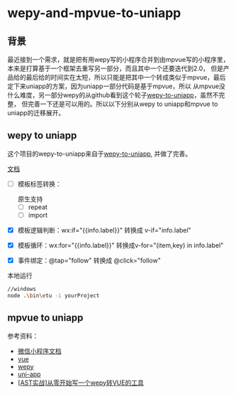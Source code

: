 # wepy-and-mpvue-to-uniapp

## 背景

最近接到一个需求，就是把有用wepy写的小程序合并到由mpvue写的小程序里，本来是打算基于一个框架去重写另一部分，而且其中一个还要迭代到2.0，
但是产品给的最后给的时间实在太短，所以只能是把其中一个转成类似于mpvue，最后定下来uniapp的方案，因为uniapp一部分代码是基于mpvue，所以
从mpvue没什么难度，另一部分wepy的从github看到这个轮子[wepy-to-uniapp](https://github.com/zhangdaren/wepy-to-uniapp)，虽然不完整，
但完善一下还是可以用的。所以以下分别从wepy to uniapp和mpvue to uniapp的迁移展开。

## wepy to uniapp

这个项目的wepy-to-uniapp来自于[wepy-to-uniapp](https://github.com/zhangdaren/wepy-to-uniapp), 并做了完善。

[文档](./wepy-to-uniapp/wepy-to-uniapp.md)

- [ ] 模板标签转换：
  <!-- - [x] 把view转换成div，
  - [ ] 把image标签转换成img， 现在处在`<img></img>`还要改一下
  - [ ] navigator
  - [ ] scroll-view
  - [ ] swiper --> 原生支持
    <!-- - [ ] block -->
  - [ ] repeat
  - [ ] import
- [x] 模板逻辑判断：wx:if="{{info.label}}" 转换成 v-if="info.label"
- [x] 模板循环：wx:for="{{info.label}}" 转换成v-for="(item,key) in info.label"
- [x] 事件绑定：@tap="follow" 转换成 @click="follow"


本地运行

```bash
//windows
node .\bin\etu -i yourProject
```

## mpvue to uniapp


参考资料：

- [微信小程序文档](https://developers.weixin.qq.com/miniprogram/dev/component/navigator.html)
- [vue](https://cn.vuejs.org/v2/guide/forms.html)
- [wepy](https://wepyjs.github.io/wepy-docs/)
- [uni-app](https://uniapp.dcloud.io/)
- [[AST实战]从零开始写一个wepy转VUE的工具](https://juejin.im/post/5c877cd35188257e3b14a1bc#heading-7)
